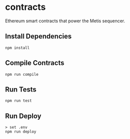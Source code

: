# contracts
Ethereum smart contracts that power the Metis sequencer.

## Install Dependencies
```
npm install
```

## Compile Contracts
```
npm run compile
```

## Run Tests
```
npm run test  
```

## Run Deploy
```
> set .env
npm run deploy
```